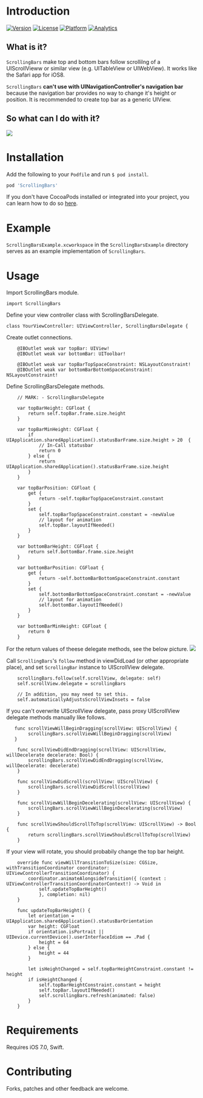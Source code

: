 # Introduction
[![Version](https://img.shields.io/cocoapods/v/ScrollingBars.svg?style=flat)](http://cocoadocs.org/docsets/ScrollingBars)
[![License](https://img.shields.io/cocoapods/l/ScrollingBars.svg?style=flat)](http://cocoadocs.org/docsets/ScrollingBars)
[![Platform](https://img.shields.io/cocoapods/p/ScrollingBars.svg?style=flat)](http://cocoadocs.org/docsets/ScrollingBars)
[![Analytics](https://ga-beacon.appspot.com/UA-48329340-2/taisukeh/ScrollingBars)](https://github.com/igrigorik/ga-beacon)

## What is it?

`ScrollingBars` make top and bottom bars follow scrollilng of a UIScrollVieww or similar view (e.g. UITableView or UIWebView). It works like the Safari app for iOS8.

`ScrollingBars` **can't use with UINavigationController's navigation bar**
because the navigation bar provides no way to change it's height or
position. It is recommended to create top bar as a generic UIView.

## So what can I do with it?

![](ScreenShots/ScreenShot1.gif)

# Installation

Add the following to your `Podfile` and run `$ pod install`.

``` ruby
pod 'ScrollingBars'
```

If you don't have CocoaPods installed or integrated into your project, you can learn how to do so [here](http://cocoapods.org).

# Example

`ScrollingBarsExample.xcworkspace` in the `ScrollingBarsExample` directory serves as an example implementation of `ScrollingBars`. 

# Usage


Import ScrollingBars module.

```
import ScrollingBars
```


Define your view controller class with ScrollingBarsDelegate.

```
class YourViewController: UIViewController, ScrollingBarsDelegate {
```

Create outlet connections.

```
    @IBOutlet weak var topBar: UIView!
    @IBOutlet weak var bottomBar: UIToolbar!

    @IBOutlet weak var topBarTopSpaceConstraint: NSLayoutConstraint!
    @IBOutlet weak var bottomBarBottomSpaceConstraint: NSLayoutConstraint!
```

Define ScrollingBarsDelegate methods.

```
    // MARK: - ScrollingBarsDelegate
    
    var topBarHeight: CGFloat {
        return self.topBar.frame.size.height
    }
    
    var topBarMinHeight: CGFloat {
        if UIApplication.sharedApplication().statusBarFrame.size.height > 20  {
            // In-Call statusbar
            return 0
        } else {
            return UIApplication.sharedApplication().statusBarFrame.size.height
        }
    }

    var topBarPosition: CGFloat {
        get {
            return -self.topBarTopSpaceConstraint.constant
        }
        set {
            self.topBarTopSpaceConstraint.constant = -newValue
            // layout for animation
            self.topBar.layoutIfNeeded()
        }
    }

    var bottomBarHeight: CGFloat {
        return self.bottomBar.frame.size.height
    }
    
    var bottomBarPosition: CGFloat {
        get {
            return -self.bottomBarBottomSpaceConstraint.constant
        }
        set {
            self.bottomBarBottomSpaceConstraint.constant = -newValue
            // layout for animation
            self.bottomBar.layoutIfNeeded()
        }
    }

    var bottomBarMinHeight: CGFloat {
        return 0
    }
```
For the return values of theese delegate methods, see the below picture.
![](ScreenShots/values.png)


Call `ScrollingBars`'s `follow` method in viewDidLoad (or other appropriate place), and set `ScrollingBar` instance to UIScrollView delegate.

```
    scrollingBars.follow(self.scrollView, delegate: self)
    self.scrollView.delegate = scrollingBars

    // In addition, you may need to set this.
    self.automaticallyAdjustsScrollViewInsets = false
```

If you can't overwrite UIScrollView delegate, pass proxy UIScrollView delegate methods manually like follows.
```
   func scrollViewWillBeginDragging(scrollView: UIScrollView) {
        scrollingBars.scrollViewWillBeginDragging(scrollView)
   }

    func scrollViewDidEndDragging(scrollView: UIScrollView, willDecelerate decelerate: Bool) {
        scrollingBars.scrollViewDidEndDragging(scrollView, willDecelerate: decelerate)
    }

    func scrollViewDidScroll(scrollView: UIScrollView) {
        scrollingBars.scrollViewDidScroll(scrollView)
    }

    func scrollViewWillBeginDecelerating(scrollView: UIScrollView) {
        scrollingBars.scrollViewWillBeginDecelerating(scrollView)
    }

    func scrollViewShouldScrollToTop(scrollView: UIScrollView) -> Bool {
        return scrollingBars.scrollViewShouldScrollToTop(scrollView)
    }
```


If your view will rotate, you should probabily change the top bar height.

```
    override func viewWillTransitionToSize(size: CGSize, withTransitionCoordinator coordinator: UIViewControllerTransitionCoordinator) {
        coordinator.animateAlongsideTransition({ (context : UIViewControllerTransitionCoordinatorContext!) -> Void in
            self.updateTopBarHeight()
            }, completion: nil)
    }

    func updateTopBarHeight() {
        let orientation = UIApplication.sharedApplication().statusBarOrientation
        var height: CGFloat
        if orientation.isPortrait || UIDevice.currentDevice().userInterfaceIdiom == .Pad {
            height = 64
        } else {
            height = 44
        }

        let isHeightChanged = self.topBarHeightConstraint.constant != height
        if isHeightChanged {
            self.topBarHeightConstraint.constant = height
            self.topBar.layoutIfNeeded()
            self.scrollingBars.refresh(animated: false)
        }
    }
```

# Requirements

Requires iOS 7.0, Swift.

# Contributing

Forks, patches and other feedback are welcome.
